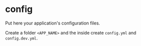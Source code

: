 # config

Put here your application's configuration files.

Create a folder `<APP_NAME>` and the inside create `config.yml` and `config.dev.yml`.